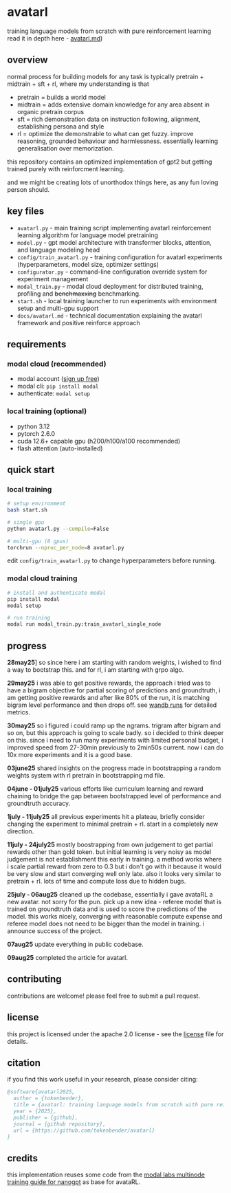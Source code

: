 # avatarl

training language models from scratch with pure reinforcement learning
read it in depth here - [avatarl.md](https://tokenbender.com/post.html?id=avatarl))

## overview

normal process for building models for any task is typically pretrain + midtrain + sft + rl, where my understanding is that

- pretrain = builds a world model
- midtrain = adds extensive domain knowledge for any area absent in organic pretrain corpus
- sft = rich demonstration data on instruction following, alignment, establishing persona and style
- rl = optimize the demonstrable to what can get fuzzy. improve reasoning, grounded behaviour and harmlessness. essentially learning generalisation over memorization.

this repository contains an optimized implementation of gpt2 but getting trained purely with reinforcment learning.

and we might be creating lots of unorthodox things here, as any fun loving person should.

## key files

- `avatarl.py` - main training script implementing avatarl reinforcement learning algorithm for language model pretraining
- `model.py` - gpt model architecture with transformer blocks, attention, and language modeling head
- `config/train_avatarl.py` - training configuration for avatarl experiments (hyperparameters, model size, optimizer settings)
- `configurator.py` - command-line configuration override system for experiment management
- `modal_train.py` - modal cloud deployment for distributed training, profiling and ~~benchmaxxing~~ benchmarking.
- `start.sh` - local training launcher to run experiments with environment setup and multi-gpu support
- `docs/avatarl.md` - technical documentation explaining the avatarl framework and positive reinforce approach

## requirements

### modal cloud (recommended)
- modal account ([sign up free](https://modal.com))
- modal cli: `pip install modal`
- authenticate: `modal setup`

### local training (optional)
- python 3.12
- pytorch 2.6.0
- cuda 12.6+ capable gpu (h200/h100/a100 recommended)
- flash attention (auto-installed)

## quick start

### local training

```bash
# setup environment
bash start.sh

# single gpu
python avatarl.py --compile=False

# multi-gpu (8 gpus)
torchrun --nproc_per_node=8 avatarl.py
```

edit `config/train_avatarl.py` to change hyperparameters before running.

### modal cloud training

```bash
# install and authenticate modal
pip install modal
modal setup

# run training
modal run modal_train.py:train_avatarl_single_node
```

## progress
**28may25**] so since here i am starting with random weights, i wished to find a way to bootstrap this. and for rl, i am starting with grpo algo. 

**29may25** i was able to get positive rewards, the approach i tried was to have a bigram objective for partial scoring of predictions and groundtruth, i am getting positive rewards and after like 80% of the run, it is matching bigram level performance and then drops off. see [wandb runs](https://wandb.ai/ahm-rimer/gpt2-grpo-v2/reports/avatarl-runs--vmlldzoxmzazotu3mw) for detailed metrics.

**30may25** so i figured i could ramp up the ngrams. trigram after bigram and so on, but this approach is going to scale badly. so i decided to think deeper on this. since i need to run many experiments with limited personal budget, i improved speed from 27-30min previously to 2min50s current. now i can do 10x more experiments and it is a good base.

**03june25** shared insights on the progress made in bootstrapping a random weights system with rl pretrain in bootstrapping md file.

**04june - 01july25** various efforts like curriculum learning and reward chaining to bridge the gap between bootstrapped level of performance and groundtruth accuracy.

**1july - 11july25** all previous experiments hit a plateau, briefly consider changing the experiment to minimal pretrain + rl. start in a completely new direction. 

**11july - 24july25** mostly boostrapping from own judgement to get partial rewards other than gold token. but initial learning is very noisy as model judgement is not establishment this early in training. a method works where i scale partial reward from zero to 0.3 but i don't go with it because it would be very slow and start converging well only late. also it looks very similar to pretrain + rl. lots of time and compute loss due to hidden bugs.

**25july - 06aug25** cleaned up the codebase, essentially i gave avataRL a new avatar. not sorry for the pun. pick up a new idea - referee model that is trained on groundtruth data and is used to score the predictions of the model. this works nicely, converging with reasonable compute expense and referee model does not need to be bigger than the model in training. i announce success of the project.

**07aug25** update everything in public codebase.

**09aug25** completed the article for avatarl.

## contributing

contributions are welcome! please feel free to submit a pull request.

## license

this project is licensed under the apache 2.0 license - see the [license](license) file for details.

## citation

if you find this work useful in your research, please consider citing:
```bibtex
@software{avatarl2025,
  author = {tokenbender},
  title = {avatarl: training language models from scratch with pure reinforcement learning},
  year = {2025},
  publisher = {github},
  journal = {github repository},
  url = {https://github.com/tokenbender/avatarl}
}
```

## credits

this implementation reuses some code from the [modal labs multinode training guide for nanogpt](https://github.com/modal-labs/multinode-training-guide/tree/main/nanoGPT) as base for avataRL.